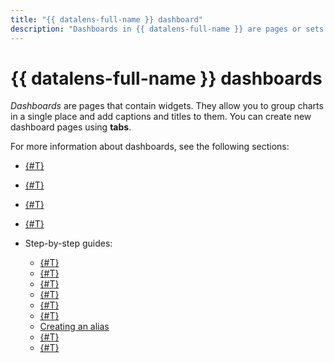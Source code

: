 ```yaml
---
title: "{{ datalens-full-name }} dashboard"
description: "Dashboards in {{ datalens-full-name }} are pages or sets of pages that contain widgets. They allow you to group charts in a single place and add captions and titles to them. You can create new dashboard pages using tabs. {{ datalens-name }} allows you to display the dashboard in full-screen mode."
---
```


# {{ datalens-full-name }} dashboards

_Dashboards_ are pages that contain widgets. They allow you to group charts in a single place and add captions and titles to them.
You can create new dashboard pages using **tabs**.


For more information about dashboards, see the following sections:

* [{#T}](../dashboard/widget.md)
* [{#T}](../dashboard/link.md)
* [{#T}](../dashboard/selector.md)
* [{#T}](../dashboard/dashboard_parameters.md)
* Step-by-step guides:

  * [{#T}](../operations/dashboard/create.md)
  * [{#T}](../operations/dashboard/add-description.md)
  * [{#T}](../operations/dashboard/add-chart.md)
  * [{#T}](../operations/dashboard/add-selector.md)
  * [{#T}](../operations/dashboard/add-text.md)
  * [{#T}](../operations/dashboard/add-title.md)
  * [Creating an alias](../operations/dashboard/create-alias.md)
  * [{#T}](../operations/dashboard/edit-alias.md)
  * [{#T}](../operations/dashboard/add-parameters.md)

